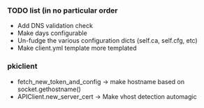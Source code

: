 ### TODO list (in no particular order
- Add DNS validation check
- Make days configurable
- Un-fudge the various configuration dicts (self.ca, self.cfg, etc)
- Make client.yml template more templated

### pkiclient
- fetch_new_token_and_config -> make hostname based on socket.gethostname()
- APIClient.new_server_cert -> Make vhost detection automagic
